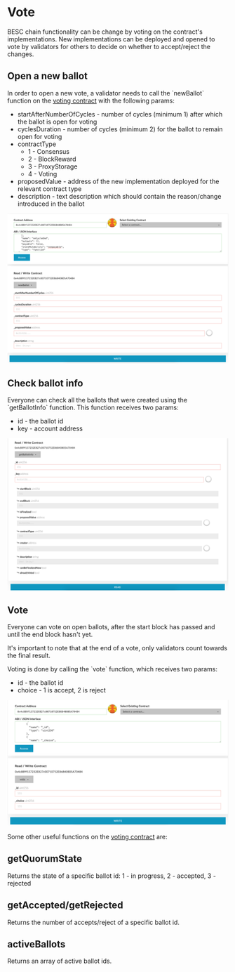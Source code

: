 # Vote

BESC chain functionality can be change by voting on the contract's implementations. New implementations can be deployed and opened to vote by validators for others to decide on whether to accept/reject the changes.

## Open a new ballot

In order to open a new vote, a validator needs to call the \`newBallot\` function on the [voting contract](https://bescscan.io/address/0x59F8F812bdEd2eaCFDbD27D55c01FCfC2E349E8b) with the following params:

* startAfterNumberOfCycles - number of cycles (minimum 1) after which the ballot is open for voting
* cyclesDuration - number of cycles (minimum 2) for the ballot to remain open for voting
* contractType
  * 1 - Consensus
  * 2 - BlockReward
  * 3 - ProxyStorage
  * 4 - Voting
* proposedValue - address of the new implementation deployed for the relevant contract type
* description - text description which should contain the reason/change introduced in the ballot

![new ballot](<../../.gitbook/assets/image (5).png>)

## Check ballot info

Everyone can check all the ballots that were created using the \`getBallotInfo\` function. This function receives two params:

* id - the ballot id
* key - account address

![getBallotInfo](<../../.gitbook/assets/image (2).png>)

## Vote

Everyone can vote on open ballots, after the start block has passed and until the end block hasn't yet.

It's important to note that at the end of a vote, only validators count towards the final result.

Voting is done by calling the \`vote\` function, which receives two params:

* id - the ballot id
* choice - 1 is accept, 2 is reject

![vote](../../.gitbook/assets/image.png)

Some other useful functions on the [voting contract](https://bescscan.io/address/0x59F8F812bdEd2eaCFDbD27D55c01FCfC2E349E8b) are:

## getQuorumState

Returns the state of a specific ballot id: 1 - in progress, 2 - accepted, 3 - rejected

## getAccepted/getRejected

Returns the number of accepts/reject of a specific ballot id.

## activeBallots

Returns an array of active ballot ids.
